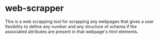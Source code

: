 # web-scrapper
This is a web scrapping tool for scrapping any webpages that gives a user flexibility to define any number and any structure of schema if the associated attributes are present in that webpage's html elements.
